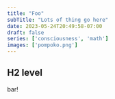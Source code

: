 ```yaml
---
title: "Foo"
subTitle: "Lots of thing go here"
date: 2023-05-24T20:49:58-07:00
draft: false
series: ['consciousness', 'math']
images: ['pompoko.png']
---
```


## H2 level

bar!
